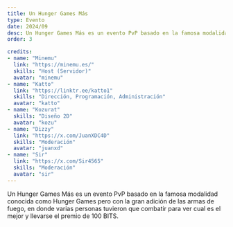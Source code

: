 ```yaml
---
title: Un Hunger Games Más
type: Evento
date: 2024/09
desc: Un Hunger Games Más es un evento PvP basado en la famosa modalidad conocida como Hunger Games pero con la gran adición de las armas de fuego.
order: 3

credits:
- name: "Minemu"
  link: "https://minemu.es/"
  skills: "Host (Servidor)"
  avatar: "minemu"
- name: "Katto"
  link: "https://linktr.ee/katto1"
  skills: "Dirección, Programación, Administración"
  avatar: "katto"
- name: "Kozurat"
  skills: "Diseño 2D"
  avatar: "kozu"
- name: "Dizzy"
  link: "https://x.com/JuanXDC4D"
  skills: "Moderación"
  avatar: "juanxd"
- name: "Sir"
  link: "https://x.com/Sir4565"
  skills: "Moderación"
  avatar: "sir"
---
```

Un Hunger Games Más es un evento PvP basado en la famosa modalidad conocida como Hunger Games pero con la gran adición de las armas de fuego, en donde varias personas tuvieron que combatir para ver cual es el mejor y llevarse el premio de 100 BITS.